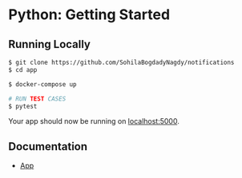 # Python: Getting Started

## Running Locally

```sh
$ git clone https://github.com/SohilaBogdadyNagdy/notifications
$ cd app

$ docker-compose up

# RUN TEST CASES
$ pytest
```

Your app should now be running on [localhost:5000](http://localhost:5001/).


## Documentation

- [App](https://localhost:5001/swagger)
